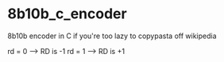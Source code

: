 # 8b10b_c_encoder
8b10b encoder in C if you're too lazy to copypasta off wikipedia

rd = 0 --> RD is -1
rd = 1 --> RD is +1
